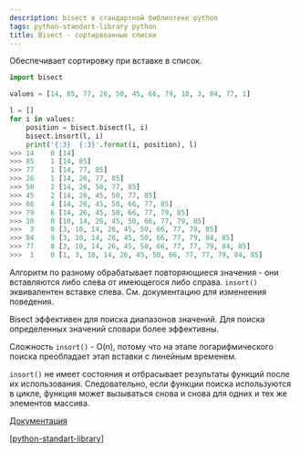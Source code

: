 ```yaml
---
description: bisect в стандартной библиотеке python
tags: python-standart-library python
title: Bisect - сортирвоанные списки
---
```

Обеспечивает сортировку при вставке в список.

```python
import bisect

values = [14, 85, 77, 26, 50, 45, 66, 79, 10, 3, 84, 77, 1]

l = []
for i in values:
    position = bisect.bisect(l, i)
    bisect.insort(l, i)
    print('{:3}  {:3}'.format(i, position), l)
>>> 14    0 [14]
>>> 85    1 [14, 85]
>>> 77    1 [14, 77, 85]
>>> 26    1 [14, 26, 77, 85]
>>> 50    2 [14, 26, 50, 77, 85]
>>> 45    2 [14, 26, 45, 50, 77, 85]
>>> 66    4 [14, 26, 45, 50, 66, 77, 85]
>>> 79    6 [14, 26, 45, 50, 66, 77, 79, 85]
>>> 10    0 [10, 14, 26, 45, 50, 66, 77, 79, 85]
>>>  3    0 [3, 10, 14, 26, 45, 50, 66, 77, 79, 85]
>>> 84    9 [3, 10, 14, 26, 45, 50, 66, 77, 79, 84, 85]
>>> 77    8 [3, 10, 14, 26, 45, 50, 66, 77, 77, 79, 84, 85]
>>>  1    0 [1, 3, 10, 14, 26, 45, 50, 66, 77, 77, 79, 84, 85]
```

Алгоритм по разному обрабатывает повторяющиеся значения - они вставляются либо слева от имеющегося либо справа. `insort()` эквивалентен вставке слева. См. документацию для изменеения поведения.

Bisect эффективен для поиска диапазонов значений. Для поиска определенных значений словари более эффективны.

Сложность `insort()` - O(n), потому что на этапе логарифмического поиска преобладает этап вставки с линейным временем.

`insort()` не имеет состояния и отбрасывает результаты функций после их использования. Следовательно, если функции поиска используются в цикле, функция может вызываться снова и снова для одних и тех же элементов массива.

[Документация](https://docs.python.org/3/library/bisect.html?highlight=bisect#module-bisect)

[[python-standart-library]]

[//begin]: # "Autogenerated link references for markdown compatibility"
[python-standart-library]: ..%2Flists%2Fpython-standart-library "Стандартная библиотека python и полезные ресурсы"
[//end]: # "Autogenerated link references"